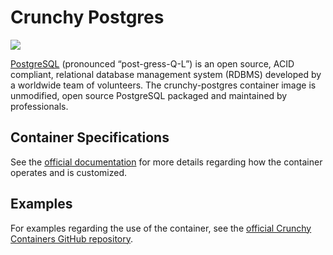 # Crunchy Postgres

![](https://raw.githubusercontent.com/k1ng440/crunchy-containers/master/images/crunchy_logo.png)

[PostgreSQL](https://www.postgresql.org/) (pronounced “post-gress-Q-L”) is an open source, ACID compliant, relational database management system (RDBMS) developed by a worldwide team of volunteers. The crunchy-postgres container image is unmodified, open source PostgreSQL packaged and maintained by professionals.

## Container Specifications

See the [official documentation](https://crunchydata.github.io/crunchy-containers/container-specifications/crunchy-postgres/) for more details regarding how the container operates and is customized.

## Examples

For examples regarding the use of the container, see the [official Crunchy Containers GitHub repository](https://github.com/k1ng440/crunchy-containers/tree/master/examples/docker).
